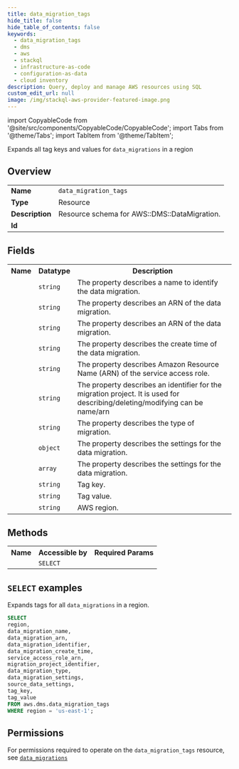 ```yaml
---
title: data_migration_tags
hide_title: false
hide_table_of_contents: false
keywords:
  - data_migration_tags
  - dms
  - aws
  - stackql
  - infrastructure-as-code
  - configuration-as-data
  - cloud inventory
description: Query, deploy and manage AWS resources using SQL
custom_edit_url: null
image: /img/stackql-aws-provider-featured-image.png
---
```


import CopyableCode from '@site/src/components/CopyableCode/CopyableCode';
import Tabs from '@theme/Tabs';
import TabItem from '@theme/TabItem';

Expands all tag keys and values for <code>data_migrations</code> in a region

## Overview
<table>
<tbody>
<tr><td><b>Name</b></td><td><code>data_migration_tags</code></td></tr>
<tr><td><b>Type</b></td><td>Resource</td></tr>
<tr><td><b>Description</b></td><td>Resource schema for AWS::DMS::DataMigration.</td></tr>
<tr><td><b>Id</b></td><td><CopyableCode code="aws.dms.data_migration_tags" /></td></tr>
</tbody>
</table>

## Fields
<table>
<tbody>
<tr><th>Name</th><th>Datatype</th><th>Description</th></tr><tr><td><CopyableCode code="data_migration_name" /></td><td><code>string</code></td><td>The property describes a name to identify the data migration.</td></tr>
<tr><td><CopyableCode code="data_migration_arn" /></td><td><code>string</code></td><td>The property describes an ARN of the data migration.</td></tr>
<tr><td><CopyableCode code="data_migration_identifier" /></td><td><code>string</code></td><td>The property describes an ARN of the data migration.</td></tr>
<tr><td><CopyableCode code="data_migration_create_time" /></td><td><code>string</code></td><td>The property describes the create time of the data migration.</td></tr>
<tr><td><CopyableCode code="service_access_role_arn" /></td><td><code>string</code></td><td>The property describes Amazon Resource Name (ARN) of the service access role.</td></tr>
<tr><td><CopyableCode code="migration_project_identifier" /></td><td><code>string</code></td><td>The property describes an identifier for the migration project. It is used for describing/deleting/modifying can be name/arn</td></tr>
<tr><td><CopyableCode code="data_migration_type" /></td><td><code>string</code></td><td>The property describes the type of migration.</td></tr>
<tr><td><CopyableCode code="data_migration_settings" /></td><td><code>object</code></td><td>The property describes the settings for the data migration.</td></tr>
<tr><td><CopyableCode code="source_data_settings" /></td><td><code>array</code></td><td>The property describes the settings for the data migration.</td></tr>
<tr><td><CopyableCode code="tag_key" /></td><td><code>string</code></td><td>Tag key.</td></tr>
<tr><td><CopyableCode code="tag_value" /></td><td><code>string</code></td><td>Tag value.</td></tr>
<tr><td><CopyableCode code="region" /></td><td><code>string</code></td><td>AWS region.</td></tr>
</tbody>
</table>

## Methods

<table>
<tbody>
  <tr>
    <th>Name</th>
    <th>Accessible by</th>
    <th>Required Params</th>
  </tr>
  <tr>
    <td><CopyableCode code="list_resources" /></td>
    <td><code>SELECT</code></td>
    <td><CopyableCode code="region" /></td>
  </tr>
</tbody>
</table>

## `SELECT` examples
Expands tags for all <code>data_migrations</code> in a region.
```sql
SELECT
region,
data_migration_name,
data_migration_arn,
data_migration_identifier,
data_migration_create_time,
service_access_role_arn,
migration_project_identifier,
data_migration_type,
data_migration_settings,
source_data_settings,
tag_key,
tag_value
FROM aws.dms.data_migration_tags
WHERE region = 'us-east-1';
```


## Permissions

For permissions required to operate on the <code>data_migration_tags</code> resource, see <a href="/services/dms/data_migrations/#permissions"><code>data_migrations</code></a>

